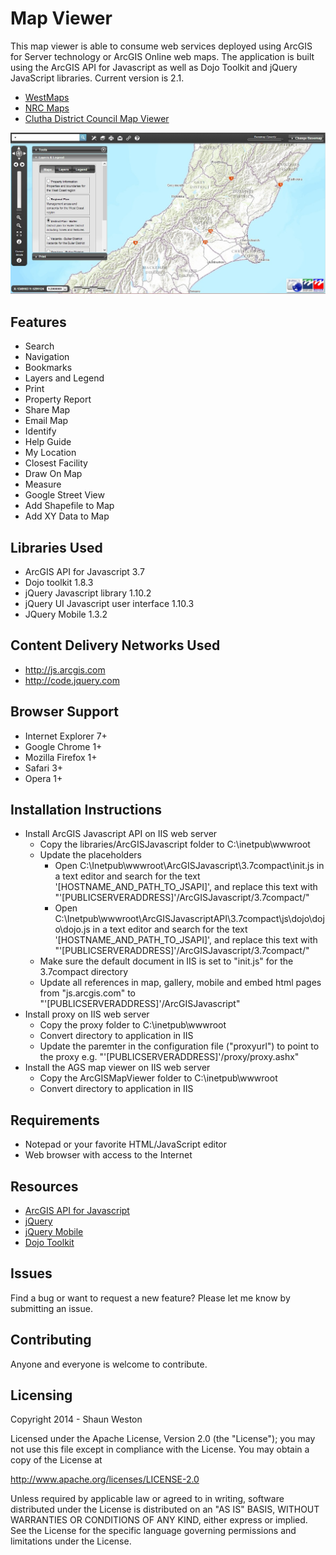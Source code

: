 # Map Viewer

This map viewer is able to consume web services deployed using ArcGIS for Server technology or ArcGIS Online web maps. The application is built using the ArcGIS API for Javascript as well as Dojo Toolkit and jQuery JavaScript libraries. Current version is 2.1.

* [WestMaps](http://gis.wcrc.govt.nz/WestMaps)
* [NRC Maps](http://gis.nrc.govt.nz/NRCMaps)
* [Clutha District Council Map Viewer](http://203.190.214.189/SpliceMaps)

![Screenshot](/images/KEY/Screenshot.jpg)


## Features

* Search
* Navigation
* Bookmarks
* Layers and Legend
* Print
* Property Report
* Share Map
* Email Map
* Identify
* Help Guide
* My Location
* Closest Facility
* Draw On Map
* Measure
* Google Street View
* Add Shapefile to Map
* Add XY Data to Map



## Libraries Used

* ArcGIS API for Javascript 3.7
* Dojo toolkit 1.8.3
* jQuery Javascript library 1.10.2
* jQuery UI Javascript user interface 1.10.3
* JQuery Mobile 1.3.2


## Content Delivery Networks Used

* http://js.arcgis.com
* http://code.jquery.com


## Browser Support

* Internet Explorer 7+
* Google Chrome 1+
* Mozilla Firefox 1+
* Safari 3+
* Opera 1+


## Installation Instructions

* Install ArcGIS Javascript API on IIS web server
	* Copy the libraries/ArcGISJavascript folder to C:\inetpub\wwwroot
	* Update the placeholders
		* Open C:\Inetpub\wwwroot\ArcGISJavascript\3.7compact\init.js in a text editor and search for the text '[HOSTNAME_AND_PATH_TO_JSAPI]', and replace this text with "'[PUBLICSERVERADDRESS]'/ArcGISJavascript/3.7compact/"
		* Open C:\Inetpub\wwwroot\ArcGISJavascriptAPI\3.7compact\js\dojo\dojo\dojo.js in a text editor and search for the text '[HOSTNAME_AND_PATH_TO_JSAPI]', and replace this text with "'[PUBLICSERVERADDRESS]'/ArcGISJavascript/3.7compact/"
	* Make sure the default document in IIS is set to "init.js" for the 3.7compact directory
	* Update all references in map, gallery, mobile and embed html pages from "js.arcgis.com" to "'[PUBLICSERVERADDRESS]'/ArcGISJavascript" 
* Install proxy on IIS web server
	* Copy the proxy folder to C:\inetpub\wwwroot
	* Convert directory to application in IIS
	* Update the paremter in the configuration file ("proxyurl") to point to the proxy e.g. "'[PUBLICSERVERADDRESS]'/proxy/proxy.ashx"
* Install the AGS map viewer on IIS web server
	* Copy the ArcGISMapViewer folder to C:\inetpub\wwwroot
	* Convert directory to application in IIS


## Requirements

* Notepad or your favorite HTML/JavaScript editor
* Web browser with access to the Internet


## Resources

* [ArcGIS API for Javascript](https://developers.arcgis.com/en/javascript)
* [jQuery](http://jquery.com)
* [jQuery Mobile](http://jquerymobile.com)
* [Dojo Toolkit](http://dojotoolkit.org)


## Issues

Find a bug or want to request a new feature?  Please let me know by submitting an issue.


## Contributing

Anyone and everyone is welcome to contribute. 


## Licensing
Copyright 2014 - Shaun Weston

Licensed under the Apache License, Version 2.0 (the "License");
you may not use this file except in compliance with the License.
You may obtain a copy of the License at

   http://www.apache.org/licenses/LICENSE-2.0

Unless required by applicable law or agreed to in writing, software
distributed under the License is distributed on an "AS IS" BASIS,
WITHOUT WARRANTIES OR CONDITIONS OF ANY KIND, either express or implied.
See the License for the specific language governing permissions and
limitations under the License.


